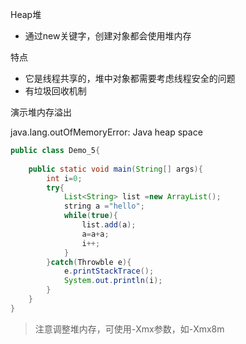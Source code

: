 Heap堆

- 通过new关键字，创建对象都会使用堆内存

特点

- 它是线程共享的，堆中对象都需要考虑线程安全的问题
- 有垃圾回收机制

演示堆内存溢出

java.lang.outOfMemoryError: Java heap space

```java
public class Demo_5{
    
    public static void main(String[] args){
        int i=0;
        try{
            List<String> list =new ArrayList();
            string a ="hello";
            while(true){
                list.add(a);
                a=a+a;
                i++;
            }
        }catch(Throwble e){
            e.printStackTrace();
            System.out.println(i);
        }
    }
}
```

> 注意调整堆内存，可使用-Xmx参数，如-Xmx8m

